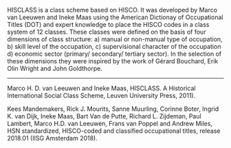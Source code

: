 HISCLASS is a class scheme based on HISCO. It was developed by Marco van Leeuwen and Ineke Maas using the American Dictionay of Occupational Titles (DOT) and expert knowledge to place the HISCO codes in a class system of 12 classes. These classes were defined on the basis of four dimensions of class structure: a) manual or non-manual type of occupation, b) skill level of the occupation, c) supervisional character of the occupation d) economic sector (primary/ secondary/ tertiary sector). In the selection of these dimensions they were inspired by the work of Gérard Bouchard, Erik Olin Wright and John Goldthorpe.

---

Marco H. D. van Leeuwen and Ineke Maas, HISCLASS. A Historical International Social Class Scheme, Leuven University Press, 2011).

Kees Mandemakers, Rick J. Mourits, Sanne Muurling, Corinne Boter, Ingrid K. van Dijk, Ineke Maas, Bart Van de Putte, Richard L. Zijdeman, Paul Lambert, Marco H.D. van Leeuwen, Frans van Poppel and Andrew Miles, HSN standardized, HISCO-coded and classified occupational titles, release 2018.01 (IISG Amsterdam 2018).
